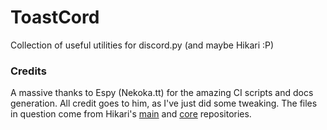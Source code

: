 # ToastCord

Collection of useful utilities for discord.py (and maybe Hikari :P)


### Credits

A massive thanks to Espy (Nekoka.tt) for the amazing CI scripts and docs generation. All credit goes to him, as I've just did some tweaking. The files in question come from Hikari's [main](https://gitlab.com/nekokatt/hikari) and [core](https://gitlab.com/nekokatt/hikari.core) repositories.

